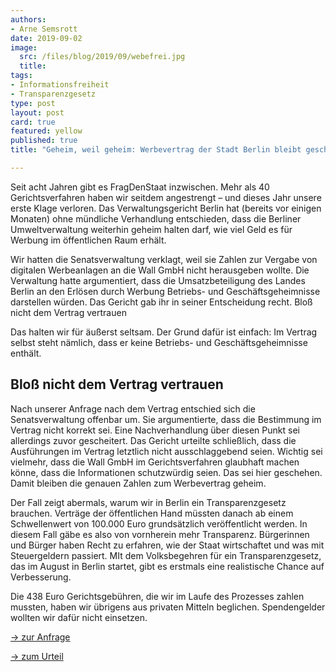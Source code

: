 ```yaml
---
authors:
- Arne Semsrott
date: 2019-09-02
image:
  src: /files/blog/2019/09/webefrei.jpg
  title:
tags:
- Informationsfreiheit
- Transparenzgesetz
type: post
layout: post
card: true
featured: yellow
published: true
title: "Geheim, weil geheim: Werbevertrag der Stadt Berlin bleibt geschwärzt"

---
```


Seit acht Jahren gibt es FragDenStaat inzwischen. Mehr als 40 Gerichtsverfahren haben wir seitdem angestrengt – und dieses Jahr unsere erste Klage verloren. Das Verwaltungsgericht Berlin hat (bereits vor einigen Monaten) ohne mündliche Verhandlung entschieden, dass die Berliner Umweltverwaltung weiterhin geheim halten darf, wie viel Geld es für Werbung im öffentlichen Raum erhält.

Wir hatten die Senatsverwaltung verklagt, weil sie Zahlen zur Vergabe von digitalen Werbeanlagen an die Wall GmbH nicht herausgeben wollte. Die Verwaltung hatte argumentiert, dass die Umsatzbeteiligung des Landes Berlin an den Erlösen durch Werbung Betriebs- und Geschäftsgeheimnisse darstellen würden. Das Gericht gab ihr in seiner Entscheidung recht.
Bloß nicht dem Vertrag vertrauen

Das halten wir für äußerst seltsam. Der Grund dafür ist einfach: Im Vertrag selbst steht nämlich, dass er keine Betriebs- und Geschäftsgeheimnisse enthält.

## Bloß nicht dem Vertrag vertrauen

Nach unserer Anfrage nach dem Vertrag entschied sich die Senatsverwaltung offenbar um. Sie argumentierte, dass die Bestimmung im Vertrag nicht korrekt sei. Eine Nachverhandlung über diesen Punkt sei allerdings zuvor gescheitert. Das Gericht urteilte schließlich, dass die Ausführungen im Vertrag letztlich nicht ausschlaggebend seien. Wichtig sei vielmehr, dass die Wall GmbH im Gerichtsverfahren glaubhaft machen könne, dass die Informationen schutzwürdig seien. Das sei hier geschehen. Damit bleiben die genauen Zahlen zum Werbevertrag geheim.

Der Fall zeigt abermals, warum wir in Berlin ein Transparenzgesetz brauchen. Verträge der öffentlichen Hand müssten danach ab einem Schwellenwert von 100.000 Euro grundsätzlich veröffentlicht werden. In diesem Fall gäbe es also von vornherein mehr Transparenz. Bürgerinnen und Bürger haben Recht zu erfahren, wie der Staat wirtschaftet und was mit Steuergeldern passiert. MIt dem Volksbegehren für ein Transparenzgesetz, das im August in Berlin startet, gibt es erstmals eine realistische Chance auf Verbesserung.

Die 438 Euro Gerichtsgebühren, die wir im Laufe des Prozesses zahlen mussten, haben wir übrigens aus privaten Mitteln beglichen. Spendengelder wollten wir dafür nicht einsetzen.

[→ zur Anfrage](https://fragdenstaat.de/anfrage/vertrage-zu-auenwerbung/)

[→ zum Urteil](https://fragdenstaat.de/dokumente/77/)

